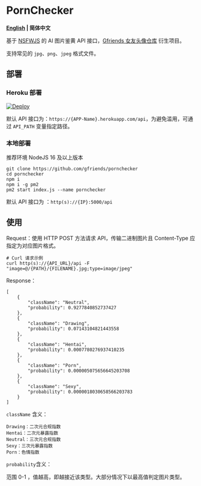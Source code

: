 # PornChecker 
<b><a href="README.md">English</a> |  简体中文 </b></p>

基于 [NSFWJS](https://github.com/infinitered/nsfwjs) 的 AI 图片鉴黄 API 接口，[Gfriends 女友头像仓库](https://github.com/gfriends/gfriends) 衍生项目。

支持常见的 `jpg`、`png`、`jpeg` 格式文件。

## 部署

### Heroku 部署
[![Deploy](https://www.herokucdn.com/deploy/button.svg)](https://heroku.com/deploy?template=https://github.com/gfriends/pornchecker)

默认 API 接口为：`https://{APP-Name}.herokuapp.com/api`，为避免滥用，可通过 `API_PATH` 变量指定路径。

### 本地部署

推荐环境 NodeJS 16 及以上版本
```
git clone https://github.com/gfriends/pornchecker
cd pornchecker
npm i
npm i -g pm2
pm2 start index.js --name pornchecker
```
默认 API 接口为 ：`http(s)://{IP}:5000/api`

## 使用
Request：使用 HTTP POST 方法请求 API，传输二进制图片且 Content-Type 应指定为对应图片格式。

```
# Curl 请求示例
curl http(s)://{API_URL}/api -F "image=@/{PATH}/{FILENAME}.jpg;type=image/jpeg"
```

Response：

```
[
    {
        "className": "Neutral",
        "probability": 0.9277840852737427
    },
    {
        "className": "Drawing",
        "probability": 0.07143104821443558
    },
    {
        "className": "Hentai",
        "probability": 0.0007780276937410235
    },
    {
        "className": "Porn",
        "probability": 0.000005075656645203708
    },
    {
        "className": "Sexy",
        "probability": 0.0000018030658566203783
    }
]
```

`className` 含义：
```
Drawing：二次元合规指数
Hentai：二次元暴露指数
Neutral：三次元合规指数
Sexy：三次元暴露指数
Porn：色情指数
```

`probability`含义：

范围 0-1 ，值越高，即越接近该类型。大部分情况下以最高值判定图片类型。